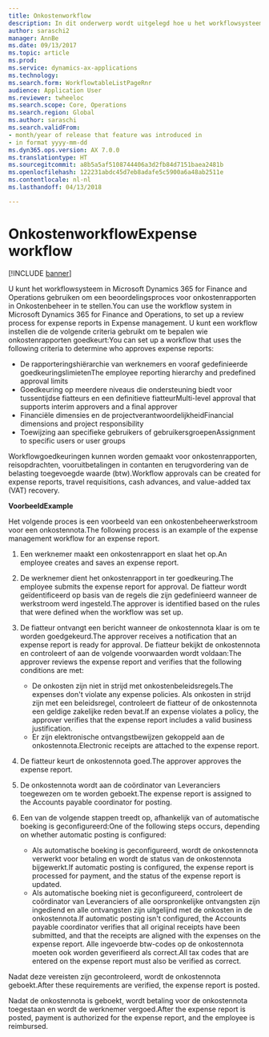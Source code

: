 ```yaml
---
title: Onkostenworkflow
description: In dit onderwerp wordt uitgelegd hoe u het workflowsysteem in Microsoft Dynamics 365 for Finance and Operations kunt gebruiken om een beoordelingsproces voor onkostenrapporten in Onkostenbeheer in te stellen.
author: saraschi2
manager: AnnBe
ms.date: 09/13/2017
ms.topic: article
ms.prod: 
ms.service: dynamics-ax-applications
ms.technology: 
ms.search.form: WorkflowtableListPageRnr
audience: Application User
ms.reviewer: twheeloc
ms.search.scope: Core, Operations
ms.search.region: Global
ms.author: saraschi
ms.search.validFrom:
- month/year of release that feature was introduced in
- in format yyyy-mm-dd
ms.dyn365.ops.version: AX 7.0.0
ms.translationtype: HT
ms.sourcegitcommit: a8b5a5af5108744406a3d2fb84d7151baea2481b
ms.openlocfilehash: 122231abdc45d7eb8adafe5c5900a6a48ab2511e
ms.contentlocale: nl-nl
ms.lasthandoff: 04/13/2018

---
```


# <a name="expense-workflow"></a><span data-ttu-id="ad60b-103">Onkostenworkflow</span><span class="sxs-lookup"><span data-stu-id="ad60b-103">Expense workflow</span></span>

[!INCLUDE [banner](../includes/banner.md)]

<span data-ttu-id="ad60b-104">U kunt het workflowsysteem in Microsoft Dynamics 365 for Finance and Operations gebruiken om een beoordelingsproces voor onkostenrapporten in Onkostenbeheer in te stellen.</span><span class="sxs-lookup"><span data-stu-id="ad60b-104">You can use the workflow system in Microsoft Dynamics 365 for Finance and Operations, to set up a review process for expense reports in Expense management.</span></span> <span data-ttu-id="ad60b-105">U kunt een workflow instellen die de volgende criteria gebruikt om te bepalen wie onkostenrapporten goedkeurt:</span><span class="sxs-lookup"><span data-stu-id="ad60b-105">You can set up a workflow that uses the following criteria to determine who approves expense reports:</span></span>

- <span data-ttu-id="ad60b-106">De rapporteringshiërarchie van werknemers en vooraf gedefinieerde goedkeuringslimieten</span><span class="sxs-lookup"><span data-stu-id="ad60b-106">The employee reporting hierarchy and predefined approval limits</span></span>
- <span data-ttu-id="ad60b-107">Goedkeuring op meerdere niveaus die ondersteuning biedt voor tussentijdse fiatteurs en een definitieve fiatteur</span><span class="sxs-lookup"><span data-stu-id="ad60b-107">Multi-level approval that supports interim approvers and a final approver</span></span>
- <span data-ttu-id="ad60b-108">Financiële dimensies en de projectverantwoordelijkheid</span><span class="sxs-lookup"><span data-stu-id="ad60b-108">Financial dimensions and project responsibility</span></span>
- <span data-ttu-id="ad60b-109">Toewijzing aan specifieke gebruikers of gebruikersgroepen</span><span class="sxs-lookup"><span data-stu-id="ad60b-109">Assignment to specific users or user groups</span></span>

<span data-ttu-id="ad60b-110">Workflowgoedkeuringen kunnen worden gemaakt voor onkostenrapporten, reisopdrachten, vooruitbetalingen in contanten en terugvordering van de belasting toegevoegde waarde (btw).</span><span class="sxs-lookup"><span data-stu-id="ad60b-110">Workflow approvals can be created for expense reports, travel requisitions, cash advances, and value-added tax (VAT) recovery.</span></span>

<span data-ttu-id="ad60b-111">**Voorbeeld**</span><span class="sxs-lookup"><span data-stu-id="ad60b-111">**Example**</span></span>

<span data-ttu-id="ad60b-112">Het volgende proces is een voorbeeld van een onkostenbeheerwerkstroom voor een onkostennota.</span><span class="sxs-lookup"><span data-stu-id="ad60b-112">The following process is an example of the expense management workflow for an expense report.</span></span>

1. <span data-ttu-id="ad60b-113">Een werknemer maakt een onkostenrapport en slaat het op.</span><span class="sxs-lookup"><span data-stu-id="ad60b-113">An employee creates and saves an expense report.</span></span>
2. <span data-ttu-id="ad60b-114">De werknemer dient het onkostenrapport in ter goedkeuring.</span><span class="sxs-lookup"><span data-stu-id="ad60b-114">The employee submits the expense report for approval.</span></span> <span data-ttu-id="ad60b-115">De fiatteur wordt geïdentificeerd op basis van de regels die zijn gedefinieerd wanneer de werkstroom werd ingesteld.</span><span class="sxs-lookup"><span data-stu-id="ad60b-115">The approver is identified based on the rules that were defined when the workflow was set up.</span></span>
3. <span data-ttu-id="ad60b-116">De fiatteur ontvangt een bericht wanneer de onkostennota klaar is om te worden goedgekeurd.</span><span class="sxs-lookup"><span data-stu-id="ad60b-116">The approver receives a notification that an expense report is ready for approval.</span></span> <span data-ttu-id="ad60b-117">De fiatteur bekijkt de onkostennota en controleert of aan de volgende voorwaarden wordt voldaan:</span><span class="sxs-lookup"><span data-stu-id="ad60b-117">The approver reviews the expense report and verifies that the following conditions are met:</span></span>

    - <span data-ttu-id="ad60b-118">De onkosten zijn niet in strijd met onkostenbeleidsregels.</span><span class="sxs-lookup"><span data-stu-id="ad60b-118">The expenses don't violate any expense policies.</span></span> <span data-ttu-id="ad60b-119">Als onkosten in strijd zijn met een beleidsregel, controleert de fiatteur of de onkostennota een geldige zakelijke reden bevat.</span><span class="sxs-lookup"><span data-stu-id="ad60b-119">If an expense violates a policy, the approver verifies that the expense report includes a valid business justification.</span></span>
    - <span data-ttu-id="ad60b-120">Er zijn elektronische ontvangstbewijzen gekoppeld aan de onkostennota.</span><span class="sxs-lookup"><span data-stu-id="ad60b-120">Electronic receipts are attached to the expense report.</span></span>

4. <span data-ttu-id="ad60b-121">De fiatteur keurt de onkostennota goed.</span><span class="sxs-lookup"><span data-stu-id="ad60b-121">The approver approves the expense report.</span></span>
5. <span data-ttu-id="ad60b-122">De onkostennota wordt aan de coördinator van Leveranciers toegewezen om te worden geboekt.</span><span class="sxs-lookup"><span data-stu-id="ad60b-122">The expense report is assigned to the Accounts payable coordinator for posting.</span></span>
6. <span data-ttu-id="ad60b-123">Een van de volgende stappen treedt op, afhankelijk van of automatische boeking is geconfigureerd:</span><span class="sxs-lookup"><span data-stu-id="ad60b-123">One of the following steps occurs, depending on whether automatic posting is configured:</span></span>

    - <span data-ttu-id="ad60b-124">Als automatische boeking is geconfigureerd, wordt de onkostennota verwerkt voor betaling en wordt de status van de onkostennota bijgewerkt.</span><span class="sxs-lookup"><span data-stu-id="ad60b-124">If automatic posting is configured, the expense report is processed for payment, and the status of the expense report is updated.</span></span>
    - <span data-ttu-id="ad60b-125">Als automatische boeking niet is geconfigureerd, controleert de coördinator van Leveranciers of alle oorspronkelijke ontvangsten zijn ingediend en alle ontvangsten zijn uitgelijnd met de onkosten in de onkostennota.</span><span class="sxs-lookup"><span data-stu-id="ad60b-125">If automatic posting isn't configured, the Accounts payable coordinator verifies that all original receipts have been submitted, and that the receipts are aligned with the expenses on the expense report.</span></span> <span data-ttu-id="ad60b-126">Alle ingevoerde btw-codes op de onkostennota moeten ook worden geverifieerd als correct.</span><span class="sxs-lookup"><span data-stu-id="ad60b-126">All tax codes that are entered on the expense report must also be verified as correct.</span></span>

<span data-ttu-id="ad60b-127">Nadat deze vereisten zijn gecontroleerd, wordt de onkostennota geboekt.</span><span class="sxs-lookup"><span data-stu-id="ad60b-127">After these requirements are verified, the expense report is posted.</span></span>

<span data-ttu-id="ad60b-128">Nadat de onkostennota is geboekt, wordt betaling voor de onkostennota toegestaan en wordt de werknemer vergoed.</span><span class="sxs-lookup"><span data-stu-id="ad60b-128">After the expense report is posted, payment is authorized for the expense report, and the employee is reimbursed.</span></span>

